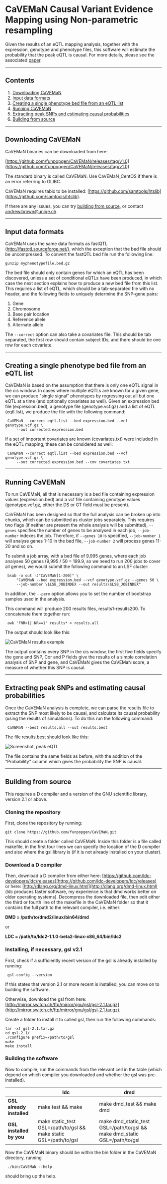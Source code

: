 # CaVEMaN Causal Variant Evidence Mapping using Non-parametric resampling

Given the results of an eQTL mapping analysis, together with the expression, genotype and phenotype files, this software will estimate the probability that the peak eQTL is causal. For more details, please see the associated [paper](http://biorxiv.org/content/early/2016/11/21/088872).

***

## Contents

1. [Downloading CaVEMaN](#downloading-caveman)
2. [Input data formats](#input-data-formats)
3. [Creating a single phenotype bed file from an eQTL list](#creating-a-single-phenotype-bed-file-from-an-eqtl-list)
4. [Running CaVEMaN](#running-caveman)
5. [Extracting peak SNPs and estimating causal probabilities](#extracting-peak-snps-and-estimating-causal-probabilities)
6. [Building from source](#building-from-source)

***

## Downloading CaVEMaN

CaVEMaN binaries can be downloaded from here:

[https://github.com/funpopgen/CaVEMaN/releases/tag/v1.0](https://github.com/funpopgen/CaVEMaN/releases/tag/v1.0)

The standard binary is called CaVEMaN. Use CaVEMaN_CentOS if there is an error referring to GLIBC.

CaVEMaN requires tabix to be installed: [https://github.com/samtools/htslib](https://github.com/samtools/htslib).

If there are any issues, you can try [building from source](#building-from-source), or contact [andrew.brown@unige.ch](mailto:andrew.brown@unige.ch).

***

## Input data formats

CaVEMaN uses the same data formats as fastQTL (http://fastqtl.sourceforge.net/), which the exception that the bed file should be uncompressed. To convert the fastQTL bed file run the following line:

    gunzip myphenotypefile.bed.gz

The bed file should only contain genes for which an eQTL has been discovered, unless a set of conditional eQTLs have been produced, in which case the next section explains how to produce a new bed file from this list. This requires a list of eQTL, which should be a tab-separated file with no header, and the following fields to uniquely determine the SNP-gene pairs:

1. Gene
2. Chromosome
3. Base pair location
4. Reference allele
5. Alternate allele

The `--correct` option can also take a covariates file. This should be tab separated, the first row should contain subject IDs, and there should be one row for each covariate.

***

## Creating a single phenotype bed file from an eQTL list

CaVEMaN is based on the assumption that there is only one eQTL signal in the cis window. In cases where multiple eQTLs are known for a given gene, we can produce "single signal" phenotypes by regressing out all but one eQTL at a time (and optionally covariates as well). Given an expression bed file (expression.bed), a genotype file (genotype.vcf.gz) and a list of eQTL (eqtl.list), we produce the file with the following command:

     CaVEMaN --correct eqtl.list --bed expression.bed --vcf genotype.vcf.gz \
         --out corrected.expression.bed

If a set of important covariates are known (covariates.txt) were included in the eQTL mapping, these can be considered as well:

     CaVEMaN --correct eqtl.list --bed expression.bed --vcf genotype.vcf.gz \
         --out corrected.expression.bed --cov covariates.txt

***

## Running CaVEMaN

To run CaVEMaN, all that is necessary is a bed file containing expression values (expression.bed) and a vcf file containing genotype values (genotype.vcf.gz, either the DS or GT field must be present).

CaVEMaN has been designed so that the full analysis can be broken up into chunks, which can be submitted as cluster jobs separately. This requires two flags (if neither are present the whole analysis will be submitted), `--genes` specifies the number of genes to be analysed in each job, `--job-number` indexes the job. Therefore, if `--genes 10` is specified, `--job-number 1` will analyse genes 1-10 in the bed file, `--job-number 2` will process genes 11-20 and so on.

To submit a job array, with a bed file of 9,995 genes, where each job analyses 50 genes (9,995 / 50 = 199.9, so we need to run 200 jobs to cover all genes), we would submit the following command to an LSF cluster:

     bsub -o out -J"CaVEMaN[1-200]" \
         "CaVEMaN --bed expression.bed --vcf genotype.vcf.gz --genes 50 \
         --job-number \$LSB_JOBINDEX --out results\$LSB_JOBINDEX"

In addition, the `--perm` option allows you to set the number of bootstrap samples used in the analysis.

This command will produce 200 results files, results1-results200. To concatenate them together run:

     awk 'FNR>1||NR==1' results* > results.all


The output should look like this:

![CaVEMaN results example](screenshots/CaVEMaN.results.png)

The output contains every SNP in the cis window, the first five fields specify the gene and SNP, Cor and P fields give the results of a simple correlation analysis of SNP and gene, and CaVEMaN gives the CaVEMaN score, a measure of whether this SNP is causal.

***

## Extracting peak SNPs and estimating causal probabilities

Once the CaVEMaN analysis is complete, we can parse the results file to extract the SNP most likely to be causal, and calculate its causal probability (using the results of simulations). To do this run the following command:

     CaVEMaN --best results.all --out results.best

The file results.best should look like this:

![Screenshot, peak eQTL](screenshots/CaVEMaN.best.png)

The file contains the same fields as before, with the addition of the "Probability" column which gives the probability the SNP is causal.

***

## Building from source

This requires a D compiler and a version of the GNU scientific library, version 2.1 or above.

### Cloning the repository

First, clone the repository by running:

    git clone https://github.com/funpopgen/CaVEMaN.git

This should create a folder called CaVEMaN. Inside this folder is a file called makefile, in the first four lines we can specify the location of the D compiler and also where the gsl library is (if it is not already installed on your cluster).

### Download a D compiler

Then, download a D compiler from either here: [https://github.com/ldc-developers/ldc/releases](https://github.com/ldc-developers/ldc/releases) or here: [http://dlang.org/dmd-linux.html](http://dlang.org/dmd-linux.html) (ldc produces faster software, my experience is that dmd works better on older operating systems). Decompress the downloaded file, then edit either the third or fourth line of the makefile in the CaVEMaN folder so that it contains the full path to the relevant compiler, i.e. either:

**DMD = /path/to/dmd2/linux/bin64/dmd**

or

**LDC = /path/to/ldc2-1.1.0-beta2-linux-x86_64/bin/ldc2**

### Installing, if necessary, gsl v2.1

First, check if a sufficiently recent version of the gsl is already installed by running:

     gsl-config --version

If this states that version 2.1 or more recent is installed, you can move on to building the software.

Otherwise, download the gsl from here: [http://mirror.switch.ch/ftp/mirror/gnu/gsl/gsl-2.1.tar.gz](http://mirror.switch.ch/ftp/mirror/gnu/gsl/gsl-2.1.tar.gz).

Create a folder to install it to called gsl, then run the following commands:

    tar -xf gsl-2.1.tar.gz
    cd gsl-2.1/
    ./configure prefix=/path/to/gsl
    make
    make install

### Building the software

Now to compile, run the commands from the relevant cell in the table (which depend on which compiler you downloaded and whether the gsl was pre-installed).

|      | ldc | dmd |
|----- |-----|-----|
|**GSL already installed** | make test && make | make dmd_test && make dmd |
|**GSL installed by  you** | make static_test GSL=/path/to/gsl && make static GSL=/path/to/gsl | make dmd_static_test GSL=/path/to/gsl && make dmd_static GSL=/path/to/gsl |

Now the CaVEMaN binary should be within the bin folder in the CaVEMaN directory, running

     ./bin/CaVEMaN --help

should bring up the help.
